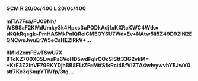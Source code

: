 #### GCM R 20/0c/400 L 20/0c/400
**mlTA7Fsa/FU09Nh/**<br/>**W89SaF2KMdUmky3k4Hpxs3uPODkAdjfxKXRcKWC4Wtk=**<br/>**sKQkRqsgk+PmHASMkPnIQReiCMEOYSU7WdxEv+NAtw5li5Z49D92IN2EQNCwsJwuEr7A5eCsHEZlRkV+...**<br/><br/>
**8Mld2emFEwTSwU7X**<br/>**8TcKZ700X05LwsPa6VoHD5wdFqlrCOcSIStt33G2vkM=**<br/>**+KrF3Z2inVF79RKYDjhBB8FLtZFeMtfSfkRci4BfVIZTA4wIvywvhYEJwY0stf7Ke3qSmpYTIVfp/3tg...**